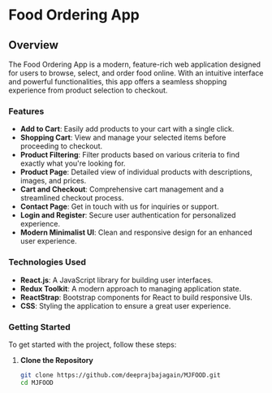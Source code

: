 # Food Ordering App

## Overview

The Food Ordering App is a modern, feature-rich web application designed for users to browse, select, and order food online. With an intuitive interface and powerful functionalities, this app offers a seamless shopping experience from product selection to checkout.

### Features

- **Add to Cart**: Easily add products to your cart with a single click.
- **Shopping Cart**: View and manage your selected items before proceeding to checkout.
- **Product Filtering**: Filter products based on various criteria to find exactly what you're looking for.
- **Product Page**: Detailed view of individual products with descriptions, images, and prices.
- **Cart and Checkout**: Comprehensive cart management and a streamlined checkout process.
- **Contact Page**: Get in touch with us for inquiries or support.
- **Login and Register**: Secure user authentication for personalized experience.
- **Modern Minimalist UI**: Clean and responsive design for an enhanced user experience.

### Technologies Used

- **React.js**: A JavaScript library for building user interfaces.
- **Redux Toolkit**: A modern approach to managing application state.
- **ReactStrap**: Bootstrap components for React to build responsive UIs.
- **CSS**: Styling the application to ensure a great user experience.

### Getting Started

To get started with the project, follow these steps:

1. **Clone the Repository**

   ```bash
   git clone https://github.com/deeprajbajagain/MJFOOD.git
   cd MJFOOD
